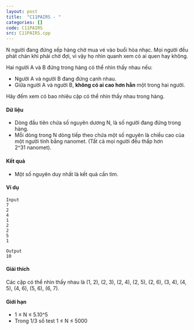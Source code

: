 ```yaml
---
layout: post
title:  "C11PAIRS - "
categories: []
code: C11PAIRS
src: C11PAIRS.cpp
---
```



N người đang đứng xếp hàng chờ mua vé vào buổi hòa nhạc. Mọi người đều phát chán khi phải chờ đợi, vì vậy họ nhìn quanh xem có ai quen hay không.

Hai người A và B đứng trong hàng có thể nhìn thấy nhau nếu:

*   Người A và người B đang đứng cạnh nhau.
*   Giữa người A và người B, **không có ai cao hơn hẳn** một trong hai người.

Hãy đếm xem có bao nhiêu cặp có thể nhìn thấy nhau trong hàng.

#### Dữ liệu

*   Dòng đầu tiên chứa số nguyên dương N, là số người đang đứng trong hàng.
*   Mỗi dòng trong N dòng tiếp theo chứa một số nguyên là chiều cao của một người tính bằng nanomet. (Tất cả mọi người đều thấp hơn 2^31 nanomet).

#### Kết quả

*   Một số nguyên duy nhất là kết quả cần tìm.

#### Ví dụ

```
Input  
7  
2  
4  
1  
2  
2  
5  
1 
```

```
Output  
10
```

#### Giải thích

Các cặp có thể nhìn thấy nhau là (1, 2), (2, 3), (2, 4), (2, 5), (2, 6), (3, 4), (4, 5), (4, 6), (5, 6), (6, 7).

#### Giới hạn

*   1 ≤ N ≤ 5.10^5
*   Trong 1/3 số test 1 ≤ N ≤ 5000

<!--more-->

